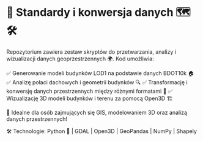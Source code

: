 # 📏 Standardy i konwersja danych 🗺️🛠️

Repozytorium zawiera zestaw skryptów do przetwarzania, analizy i wizualizacji danych geoprzestrzennych 🌍. Kod umożliwia:

✅ Generowanie modeli budynków LOD1 na podstawie danych BDOT10k 🏠
✅ Analizę połaci dachowych i geometrii budynków 🔍
✅ Transformację i konwersję danych przestrzennych między różnymi formatami 🔄
✅ Wizualizację 3D modeli budynków i terenu za pomocą Open3D 🏗️

📌 Idealne dla osób zajmujących się GIS, modelowaniem 3D oraz analizą danych przestrzennych!

🛠 Technologie: Python 🐍 | GDAL | Open3D | GeoPandas | NumPy | Shapely
